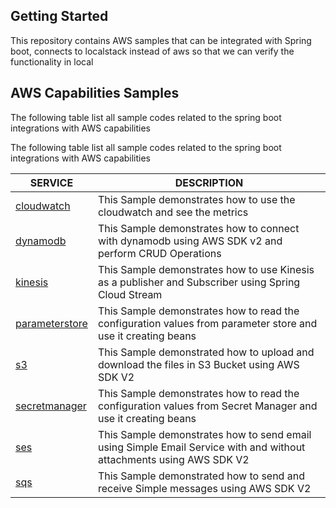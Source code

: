 
## Getting Started

This repository contains AWS samples that can be integrated with Spring boot, connects to localstack instead of aws so that we can verify the functionality in local

## AWS Capabilities Samples

The following table list all sample codes related to the spring boot integrations with AWS capabilities

The following table list all sample codes related to the spring boot integrations with AWS capabilities

| **SERVICE**                                    | **DESCRIPTION**                                                                                                     |
|------------------------------------------------|---------------------------------------------------------------------------------------------------------------------|
| [cloudwatch](./../aws-cloudwatch-project)         | This Sample demonstrates how to use the cloudwatch and see the metrics                                              |
| [dynamodb](./../aws-dynamodb-project)             | This Sample demonstrates how to connect with dynamodb using AWS SDK v2 and perform CRUD Operations                  |
| [kinesis](./../aws-kinesis-project)               | This Sample demonstrates how to use Kinesis as a publisher and Subscriber using Spring Cloud Stream                 |
| [parameterstore](./../aws-parameterstore-project) | This Sample demonstrates how to read the configuration values from parameter store and use it creating beans        |
| [s3](./../aws-s3-project)                         | This Sample demonstrated how to upload and download the files in S3 Bucket using AWS SDK V2                         |
| [secretmanager](./../aws-secretmanager-project)   | This Sample demonstrates how to read the configuration values from Secret Manager and use it creating beans         |
| [ses](./../aws-ses-project)                       | This Sample demonstrates how to send email using Simple Email Service with and without attachments using AWS SDK V2 |
| [sqs](./../aws-sqs-project)                       | This Sample demonstrated how to send and receive Simple messages using AWS SDK V2                                   |


